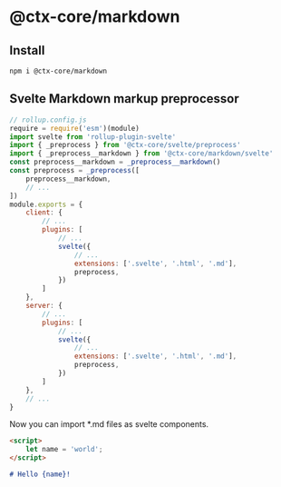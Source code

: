 # @ctx-core/markdown

## Install

`npm i @ctx-core/markdown`

## Svelte Markdown markup preprocessor

```javascript
// rollup.config.js
require = require('esm')(module)
import svelte from 'rollup-plugin-svelte'
import { _preprocess } from '@ctx-core/svelte/preprocess'
import { _preprocess__markdown } from '@ctx-core/markdown/svelte'
const preprocess__markdown = _preprocess__markdown()
const preprocess = _preprocess([
	preprocess__markdown,
	// ...
])
module.exports = {
	client: {
		// ...
		plugins: [
			// ...
			svelte({
				// ...
				extensions: ['.svelte', '.html', '.md'],
				preprocess,
			})
		]
	},
	server: {
		// ...
		plugins: [
			// ...
			svelte({
				// ...
				extensions: ['.svelte', '.html', '.md'],
				preprocess,
			})
		]
	},
	// ...
}
```

Now you can import *.md files as svelte components.

```markdown
<script>
	let name = 'world';
</script>

# Hello {name}!
```
